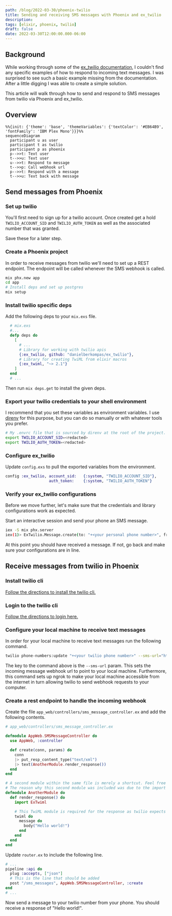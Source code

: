 ```yaml
---
path: /blog/2022-03-30/phoenix-twilio
title: Sending and receiving SMS messages with Phoenix and ex_twilio
description:
tags: [elixir, phoenix, twilio]
draft: false
date: 2022-03-30T12:00:00.000-06:00
---
```


## Background

While working through some of the [ex_twilio documentation](https://github.com/danielberkompas/ex_twilio/issues/135), I couldn't find any specific examples of how to respond to incoming text messages. I was surprised to see such a basic example missing from the documentation. After a little digging I was able to create a simple solution.

This article will walk through how to send and respond to SMS messages from twilio via Phoenix and ex_twilio.

## Overview

```mermaid
%%{init: {'theme': 'base', 'themeVariables': {'textColor': '#EB64B9', 'fontFamily': 'IBM Plex Mono'}}}%%
sequenceDiagram
  participant u as user
  participant t as twilio
  participant p as phoenix
  p-->>t: Text user
  t-->>u: Text user
  u-->>t: Respond to message
  t-->>p: Call webhook url
  p-->>t: Respond with a message
  t-->>u: Text back with message
```

## Send messages from Phoenix

### Set up twilio

You'll first need to sign up for a twilio account. Once created get a hold `TWILIO_ACCOUNT_SID` and `TWILIO_AUTH_TOKEN` as well as the associated number that was granted.

Save these for a later step.

### Create a Phoenix project

In order to receive messages from twilio we'll need to set up a REST endpoint. The endpoint will be called whenever the SMS webhook is called.

```bash
mix phx.new app
cd app
# Install deps and set up postgres
mix setup
```

### Install twilio specific deps

Add the following deps to your `mix.exs` file.

```elixir
  # mix.exs
  #...
  defp deps do
    [
      # ...
      # Library for working with twilio apis
      {:ex_twilio, github: "danielberkompas/ex_twilio"},
      # Library for creating TwiML from elixir macros
      {:ex_twiml, "~> 2.1"}
    ]
  end
  # ...
```

Then run `mix deps.get` to install the given deps.

### Export your twilio credentials to your shell environment

I recommend that you set these variables as environment variables. I use [direnv](https://direnv.net/) for this purpose, but you can do so manually or with whatever tools you prefer.

```bash
# My .envrc file that is sourced by direnv at the root of the project.
export TWILIO_ACCOUNT_SID=<redacted>
export TWILIO_AUTH_TOKEN=<redacted>
```

### Configure ex_twilio

Update `config.exs` to pull the exported variables from the environment.

```elixir
config :ex_twilio, account_sid:   {:system, "TWILIO_ACCOUNT_SID"},
                   auth_token:    {:system, "TWILIO_AUTH_TOKEN"}
```

### Verify your ex_twilio configurations

Before we move further, let's make sure that the credentials and library configurations work as expected.

Start an interactive session and send your phone an SMS message.

```bash
iex -S mix phx.server
iex(1)> ExTwilio.Message.create(to: "+<your personal phone number>", from: "+<your twilio number>", body: "Hello world!")
```

At this point you should have received a message. If not, go back and make sure your configurations are in line.

## Receive messages from twilio in Phoenix

### Install twilio cli

[Follow the directions to install the twilio cli.](https://www.twilio.com/docs/twilio-cli/getting-started/install)

### Login to the twilio cli

[Follow the directions to login here.](https://www.twilio.com/docs/twilio-cli/general-usage)

### Configure your local machine to receive text messages

In order for your local machine to receive text messages run the following command.

```bash
twilio phone-numbers:update "+<your twilio phone number>" --sms-url="http://localhost:4000/sms_messages"
```

The key to the command above is the `--sms-url` param. This sets the incoming message webhook url to point to your local machine. Furthermore, this command sets up ngrok to make your local machine accessible from the internet in turn allowing twilio to send webhook requests to your computer.

### Create a rest endpoint to handle the incoming webhook

Create the file `app_web/controllers/sms_message_controller.ex` and add the following contents.

```elixir
# app_web/controllers/sms_message_controller.ex

defmodule AppWeb.SMSMessageController do
  use AppWeb, :controller

  def create(conn, params) do
    conn
    |> put_resp_content_type("text/xml")
    |> text(AnotherModule.render_response())
  end
end

# A second module within the same file is merely a shortcut. Feel free to add this to antoher file.
# The reason why this second module was included was due to the import ExTwiml statement. It brings a render/1 function into scope that overlaps with the Phoenix render/1 function.
defmodule AnotherModule do
  def render_response() do
    import ExTwiml

    # This TwiML module is required for the response as twilio expects TwiML https://www.twilio.com/docs/messaging/twiml for the body
    twiml do
      message do
        body("Hello world!")
      end
    end
  end
end
```

Update `router.ex` to include the following line.

```elixir
# ...
pipeline :api do
  plug :accepts, ["json"]
  # This is the line that should be added
  post "/sms_messages", AppWeb.SMSMessageController, :create
end
# ...
```

Now send a message to your twilio number from your phone. You should receive a response of "Hello world!".
